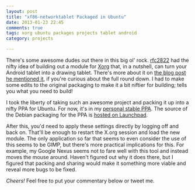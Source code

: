 ```yaml
---
layout: post
title: "xf86-networktablet Packaged in Ubuntu"
date: 2013-01-23 22:45
comments: true 
tags: xorg ubuntu packages projects tablet android
category: projects

---
```


There's some awesome dudes out there in this big ol' rock. [rfc2822][] had the 
nifty idea of building out a module for [Xorg][] that, in a nutshell, can
turn your Android tablet into a drawing tablet. There's more about it 
on [the blog post he mentioned it][blog_post], if you're curious about the
full round down. I had to make some edits to the original packaging to make 
it a bit niftier for building; tells you what you need to build!

I took the liberty of taking such an awesome project and packing it up into a 
nifty PPA for Ubuntu. For now, it's in my [personal stable PPA][ppa]. 
The source of the Debian packaging for the PPA is [hosted on Launchpad][lp].

After this, you'd need to apply these settings directly by logging off and
back on. That'll be enough to restart the X.org session and load the new
module. The only application so far that seems to even consider the use
of this seems to be GIMP, but there's more practical implications for this. For
example, my Google Nexus seems not to fare well with this tool and instead 
moves the mouse around. Haven't figured out why it does there, but I figured
that packing and sharing would make it something more viable and reveal more
bugs to be fixed.

*Cheers!* Feel free to put your commentary below or tweet me.

[rfc2822]: https://github.com/rfc2822
[xorg]: http://www.x.org/wiki/
[blog_post]: http://blog.dev001.net/post/40681591705/x-org-use-your-android-tablet-as-a-graphics-tablet
[ppa]: https://launchpad.net/~jackyalcine/+archive/stable
[lp]: https://code.launchpad.net/~jackyalcine/+junk/xf86-networktablet-debian
